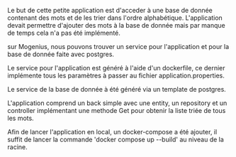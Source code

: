 Le but de cette petite application est d'acceder à une base de donnée contenant des mots et de les trier dans l'ordre alphabétique. L'application devait permettre d'ajouter des mots à la base de donnée mais par manque de temps cela n'a pas été implémenté.

sur Mogenius, nous pouvons trouver un service pour l'application et pour la base de donnée faite avec postgres.

Le service pour l'application est généré à l'aide d'un dockerfile, ce dernier implémente tous les paramètres à passer au fichier application.properties.

Le service de la base de donnée à été généré via un template de postgres.

L'application comprend un back simple avec une entity, un repository et un controller implémentant une methode Get pour obtenir la liste triée de tous les mots.

Afin de lancer l'application en local, un docker-compose a été ajouter, il suffit de lancer la commande 'docker compose up --build' au niveau de la racine.
